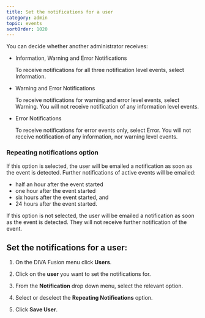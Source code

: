 ```yaml
---
title: Set the notifications for a user
category: admin
topic: events
sortOrder: 1020
---
```


You can decide whether another administrator receives:

<ul>

  <li>
    Information, Warning and Error Notifications
    <p class="note">To receive notifications for all three notification level events, select Information.</p>
  </li>

  <li>
    Warning and Error Notifications
    <p class="note">To receive notifications for warning and error level events, select Warning. You will not receive notification of any information level events.</p>
  </li>

  <li>
    Error Notifications
    <p class="note">To receive notifications for error events only, select Error. You will not receive notification of any information, nor warning level events.</p>
  </li>

</ul>

### Repeating notifications option

If this option is selected, the user will be emailed a notification as soon as the event is detected. Further notifications of active events will be emailed:

- half an hour after the event started
- one hour after the event started
- six hours after the event started, and
- 24 hours after the event started.

If this option is not selected, the user will be emailed a notification as soon as the event is detected. They will not receive further notification of the event.

## Set the notifications for a user:

1. On the DIVA Fusion menu click **Users**.

2. Click on the **user** you want to set the notifications for.

3. From the **Notification** drop down menu, select the relevant option.

4. Select or deselect the **Repeating Notifications** option.

5. Click **Save User**.
